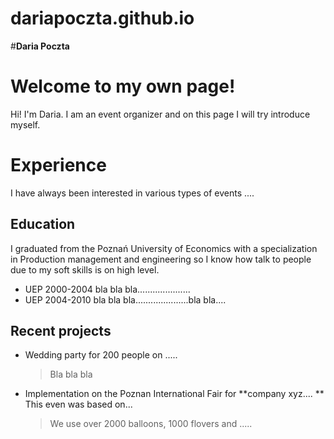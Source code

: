 # dariapoczta.github.io

#**Daria Poczta**

# Welcome to my own page!

Hi! I'm Daria. I am an event organizer and on this page I will try introduce myself.  

# Experience

I have always been interested in various types of events ....

## Education

I graduated from the Poznań University of Economics with a specialization in Production management and engineering so I know how talk to people due to my soft skills is on high level.

- UEP 2000-2004 bla bla bla.....................
- UEP 2004-2010 bla bla bla.....................bla bla....

## Recent projects

- Wedding party for 200 people on .....
	> Bla bla bla

- Implementation on the Poznan International Fair for **company xyz.... **  This even was based on... 
	> We use over 2000 balloons, 1000 flovers and .....
